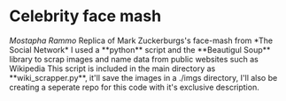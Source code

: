 <h1>Celebrity face mash</h1>
<i>Mostapha Rammo</i>
Replica of Mark Zuckerburgs's face-mash from *The Social Network*
I used a **python** script and the **Beautigul Soup** library to scrap images and name data from public websites such as Wikipedia
This script is included in the main directory as **wiki_scrapper.py**, it'll save the images in a ./imgs directory, I'll also be creating a seperate repo for this code with it's exclusive description.
